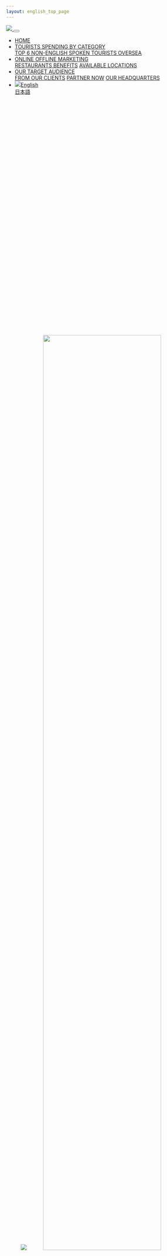 ```yaml
---
layout: english_top_page
---
```

<nav class="navbar navbar-expand-md fixed-top bg-primary">
  <a href="/">
    <img src="/assets/images/logo.svg">
  </a>
  <button class="navbar-toggler navbar-toggler-right navbar-toggler navbar-toggler-right navbar-dark border-light" type="button" data-toggle="collapse" data-target="#navbarResponsive" aria-controls="navbarResponsive" aria-expanded="false" aria-label="Toggle navigation">
    <span class="navbar-toggler-icon"></span>
  </button>
  <div class="collapse navbar-collapse" id="navbarResponsive">
    <ul class="navbar-nav ml-auto">
      <li class="nav-item">
        <a class="nav-link js-smooth text-white" href="#top">HOME</a>
      </li>
      <li class="nav-item dropdown">
        <a class="nav-item nav-link dropdown-toggle mr-md-2 text-white" href="#" id="category" data-toggle="dropdown" aria-haspopup="true" aria-expanded="false">
          TOURISTS SPENDING BY CATEGORY
        </a>
        <div class="dropdown-menu dropdown-menu-md-right bg-black" aria-labelledby="category">
          <a class="dropdown-item text-primary js-smooth" href="#tourists-data">TOP 6 NON-ENGLISH SPOKEN TOURISTS OVERSEA</a>
        </div>
      </li>
      <li class="nav-item dropdown">
        <a class="nav-item nav-link dropdown-toggle mr-md-2 text-white" href="#" id="marketing" data-toggle="dropdown" aria-haspopup="true" aria-expanded="false">
          ONLINE OFFLINE MARKETING
        </a>
        <div class="dropdown-menu dropdown-menu-md-right bg-black" aria-labelledby="marketing">
          <a class="dropdown-item text-primary js-smooth" href="#benefits-section">RESTAURANTS BENEFITS</a>
          <a class="dropdown-item text-primary js-smooth" href="#locations-section">AVAILABLE LOCATIONS</a>
        </div>
      </li>
      <li class="nav-item dropdown">
        <a class="nav-item nav-link dropdown-toggle mr-md-2 text-white" href="#" id="audience" data-toggle="dropdown" aria-haspopup="true" aria-expanded="false">
          OUR TARGET AUDIENCE
        </a>
        <div class="dropdown-menu dropdown-menu-md-right bg-black" aria-labelledby="audience">
          <a class="dropdown-item text-primary js-smooth" href="#audience-section">FROM OUR CLIENTS</a>
          <a class="dropdown-item text-primary js-smooth" href="#contact-section">PARTNER NOW</a>
          <a class="dropdown-item text-primary js-smooth" href="#headquarter-section">OUR HEADQUARTERS</a>
        </div>
      </li>
      <li class="nav-item dropdown">
        <a class="nav-item nav-link dropdown-toggle mr-md-2 text-white" href="#" id="language" data-toggle="dropdown" aria-haspopup="true" aria-expanded="false">
                <img src="/assets/images/america.svg" class="mr-2">English
        </a>
        <div class="dropdown-menu dropdown-menu-md-right bg-black" aria-labelledby="language">
          <a class="dropdown-item text-primary" href="/ja">日本語</a>
        </div>
      </li>
    </ul>
  </div>
</nav>
<header id="top" class="position-relative mt-5">
  <div class="bg-image bg-cover d-none d-md-block" style="background-image: url(/assets/images/banner1.png); background-position: center; height: 640px;">
  </div>
  <img src="/assets/images/banner1.png" class="w-100 d-md-none d-block">
  <img src="/assets/images/copy.svg" class="position-absolute" style="width: 80%;top: 0;right: 0;left: 0;right: 0;margin: auto;bottom: 0;">
</header>
<section id="why">
  <div class="container py-6rem">
    <h2 class="fs-46 text-center">
      WHY MR.MENU?
    </h2>
    <p class="my-5">
      Convinced that the success of the product relies on an outstanding user experience based on complete and accurate data, we have partnered with the leading providers of strategic information in the USA for reviews, menus and restaurant data in addition to mapping and geo location services information. All Mr.menu data is stored in nationally recognized collocated data centers to facilitate both redundancy and optimized user connectivity and experience. Upcoming feature enhancements include in App payment using services such as WeChat Pay and AliPay, direct in App integration with leading ride-share providers and the ability to place orders at restaurants for both take away and delivery. Additionally, we would like to offer digital coupons for both dining and shopping use as well as access to tickets for attractions, sporting events and concerts. 
    </p>
    <img src="/assets/images/why.png" class="img-fluid">
  </div>
</section>
<section class="bg-light" id="tourists-data">
  <div class="container py-5 text-center py-6rem">
    <h2 class="fs-42 py-5">TOURISTS SPENDING BY CATEGORY</h2>
    <img src="/assets/images/graph.svg" class="img-fluid">
    <h2 class="fs-42 py-5">TOP 6 NON-ENGLISH SPOKEN TOURISTS OVERSEA </h2>
    <img src="/assets/images/6-counties.png" class="img-fluid mb-5">
  </div>
</section>
<section id="marketing-section">
  <div class="container py-5 text-center py-6rem">
    <h2 class="fs-42 py-5">ONLINE OFFLINE MARKETING</h2>
    <img src="/assets/images/marketing.png" class="img-fluid mb-5">
  </div>
</section>
<section id="benefits-section" class="bg-orange">
  <div class="container py-5 text-center py-6rem">
    <h2 class="fs-42 py-5">RESTAURANTS BENEFITS</h2>
    <img src="/assets/images/benefits.png" class="img-fluid mb-5">
  </div>
</section>
<section id="locations-section">
  <div class="container py-5 text-center py-6rem">
    <h2 class="fs-42 pt-5">AVAILABLE LOCATIONS</h2>
    <p class="my-5">
      For our initial launch, we have targeted Boston, Chicago, Los Angeles, Las Vegas, Miami, New York, Orlando, Philadelphia, Salt Lake City, San Diego, San Francisco, Santa Barbara, Seattle, Tampa, Washington DC, and Hawaii. As the App gains tractions and users, we will expand the locations where it will be able to assist users in. Our second target market will be visitors from Japan to the USA, which currently numbers some 3 million annually and then we would like to explore the ability to take the APP the other English-speaking countries. 
    </p>
    <img src="/assets/images/locations.png" class="img-fluid mb-5">
  </div>
</section>
<section class="bg-black" id="audience-section">
  <div class="container py-5 text-center py-6rem">
    <h2 class="fs-42 pt-5 text-primary">OUR TARGET AUDIENCE</h2>
    <p class="my-5 text-primary">
      The initial target market for Greedy Cat is foreign visitors from China, of which there are currently 3.5 million annually. Of this, approximately 50% travel with prearranged independently and book all their needs while traveling. Backpackers are the target market for the Greedy Cat App. Average length of the trip to the USA is 14 days and the visitors will typically spend time in 3 different cities or regions while they are in the USA. 16 cities 3.5 million annual tourist 4 languages.
    </p>
  </div>
</section>
<section id="audience-section">
  <div class="container py-5 text-center py-6rem">
    <h2 class="fs-42 pt-5">FROM OUR CLIENTS</h2>
    <p class="text-light"> Our clients absolutely love our app!</p>
    <div class="row">
      <div class="col-12 col-md-6 my-3">
        <div class="card mb-3 position-relative border-0">
          <div class="row">
            <div class="col-4">
              <img src="/assets/images/client1.png" class="card-img" alt="...">
            </div>
            <div class="col-8 text-left">
              <p class="card-text">"Greedy Cat made it so simple to order from many different restaurants."</p>
              <p class="fs-22 fc-green m-0 pc-p-absolute" style="bottom: 0;">Kim Zhoa-chez</p>
            </div>
          </div>
        </div>
      </div>
      <div class="col-12 col-md-6 my-3">
        <div class="card mb-3 position-relative border-0">
          <div class="row">
            <div class="col-4">
              <img src="/assets/images/client2.png" class="card-img" alt="...">
            </div>
            <div class="col-8 text-left">
              <p class="card-text">"This app made my recent visit to the US so much easier. could easily order from many different restaurants and the in person  translate really helped."</p>
              <p class="fs-22 fc-green m-0 pc-p-absolute" style="bottom: 0;">Eduard Ungureanu</p>
            </div>
          </div>
        </div>
      </div>
      <div class="col-12 col-md-6 my-3">
        <div class="card mb-3 position-relative border-0">
          <div class="row">
            <div class="col-4">
              <img src="/assets/images/client3.png" class="card-img" alt="...">
            </div>
            <div class="col-8 text-left">
              <p class="card-text">"Before it was very difficult to dining at a restaurant. This app has made it much easier as just show my phone to my server indicating what I am trying to ask.”
              </p>
              <p class="fs-22 fc-green m-0 pc-p-absolute" style="bottom: 0;">Ten Nguyen</p>
            </div>
          </div>
        </div>
      </div>
      <div class="col-12 col-md-6 my-3">
        <div class="card mb-3 position-relative border-0">
          <div class="row">
            <div class="col-4">
              <img src="/assets/images/client4.png" class="card-img" alt="...">
            </div>
            <div class="col-8 text-left">
              <p class="card-text">"Finding a nearby location my family could go to eat was easy! The added bonus of being able to communicate was great as well!”
              </p>
              <p class="fs-22 fc-green m-0 pc-p-absolute" style="bottom: 0;"> Randy pho</p>
            </div>
          </div>
        </div>
      </div>
    </div>
  </div>
</section>
<section id="contact-section" class="bg-orange">
  <div class="container py-5 text-center py-6rem">
    <h2 class="fs-42 pt-5"> PARTNER NOW</h2>
    <p>Don't miss out on more quality patrons! Register below and we'll contact you shortly.</p>
    <a href="https://forms.gle/poaeUW9vbX9jAkve9" class="btn btn-primary btn-lg text-white mt-5" target="_blank">Go to the Form</a>
  </div>
</section>
<section id="headquarter-section">
  <div class="container py-5 text-center py-6rem">
    <h2 class="fs-42 text-white">OUR HEADQUARTERS</h2>
    <p class="text-white">Mr.menu USA headquarter is in Tampa, FL. Our partner offices are in Beijing – China, Seoul – Korea, and Tokyo – Japan. The team abroad is the backbone of translation and software programming. Allowing for accurate translations to our end users, intuitive design, responsive search and ultimately an over-all better experience.</p>
  </div>
  <div class="bg-black">
    <div class="container text-white">
      <div class="row">
        <div class="col-12 col-md-4 py-4">
          <i class="fa fa-phone pr-2"></i>Phone：885-347-3339<br/>
          <i class="fa fa-envelope pr-2 fs-12"></i>Email：info@greedycatusa.com<br/>
          <i class="fa fa-map-marker pr-2"></i>Address：7815 N Dale Mabry Hwy suite 108, Tampa, FL 33614
        </div>
        <div class="col-12 col-md-4 py-4">
          <i class="fa fa-phone pr-2"></i>Phone：010-53399332<br/>
          <i class="fa fa-envelope pr-2 fs-12"></i>Email：greedycat@chanmaomap.com<br/>
          <i class="fa fa-map-marker pr-2"></i>Address：Room 19F, Plaza B, Foreign Enterprise Building, Chaoyang D istrict, Beijing
        </div>
        <div class="col-12 col-md-4 py-4">
          <i class="fa fa-phone pr-2"></i>Phone：+81-9041777596<br/>
          <i class="fa fa-envelope pr-2 fs-12"></i>Email：to.be.mr.all.rounder@gmail.com<br/>
          <i class="fa fa-map-marker pr-2"></i>Address：3rd floor,No.14, 1-chome, Tomigaya, shibuya district,Tokyo
        </div>
      </div>
    </div>
  </div>
</section>
